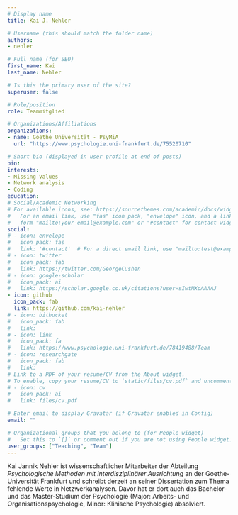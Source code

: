 ```yaml
---
# Display name
title: Kai J. Nehler

# Username (this should match the folder name)
authors:
- nehler

# Full name (for SEO)
first_name: Kai
last_name: Nehler

# Is this the primary user of the site?
superuser: false

# Role/position
role: Teammitglied

# Organizations/Affiliations
organizations:
- name: Goethe Universität - PsyMiA
  url: "https://www.psychologie.uni-frankfurt.de/75520710"

# Short bio (displayed in user profile at end of posts)
bio:
interests:
- Missing Values
- Network analysis
- Coding
education:
# Social/Academic Networking
# For available icons, see: https://sourcethemes.com/academic/docs/widgets/#icons
#   For an email link, use "fas" icon pack, "envelope" icon, and a link in the
#   form "mailto:your-email@example.com" or "#contact" for contact widget.
social:
# - icon: envelope
#   icon_pack: fas
#   link: '#contact'  # For a direct email link, use "mailto:test@example.org".
# - icon: twitter
#   icon_pack: fab
#   link: https://twitter.com/GeorgeCushen
# - icon: google-scholar
#   icon_pack: ai
#   link: https://scholar.google.co.uk/citations?user=sIwtMXoAAAAJ
- icon: github
  icon_pack: fab
  link: https://github.com/kai-nehler
# - icon: bitbucket
#   icon_pack: fab
#   link:
# - icon: link
#   icon_pack: fa
#   link: https://www.psychologie.uni-frankfurt.de/78419488/Team
# - icon: researchgate
#   icon_pack: fab
#   link:
# Link to a PDF of your resume/CV from the About widget.
# To enable, copy your resume/CV to `static/files/cv.pdf` and uncomment the lines below.
# - icon: cv
#   icon_pack: ai
#   link: files/cv.pdf

# Enter email to display Gravatar (if Gravatar enabled in Config)
email: ""

# Organizational groups that you belong to (for People widget)
#   Set this to `[]` or comment out if you are not using People widget.
user_groups: ["Teaching", "Team"]
---
```


Kai Jannik Nehler ist wissenschaftlicher Mitarbeiter der Abteilung _Psychologische Methoden mit interdisziplinärer Ausrichtung_ an der Goethe-Universität Frankfurt und schreibt derzeit an seiner Dissertation zum Thema fehlende Werte in Netzwerkanalysen. Davor hat er dort auch das Bachelor- und das Master-Studium der Psychologie (Major: Arbeits- und Organisationspsychologie, Minor: Klinische Psychologie) absolviert.